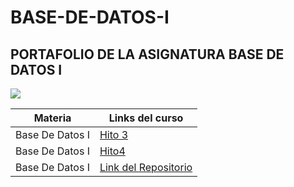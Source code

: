# BASE-DE-DATOS-I
## PORTAFOLIO DE LA ASIGNATURA BASE DE DATOS I
![](https://www.beedigital.es/wp-content/uploads/2020/11/crear-base-de-datos.jpg)

| Materia | Links del curso |
| ------ | ----- |
|Base De Datos I| [Hito 3](https://github.com/SergioAndresMendozaAlvarado/BASE-DE-DATOS-I/tree/main/HITO%203)
|Base De Datos I|[Hito4](https://github.com/SergioAndresMendozaAlvarado/BASE-DE-DATOS-I/tree/main/LABS_HITO-4)
|Base De Datos I|[Link del Repositorio](https://github.com/SergioAndresMendozaAlvarado)

